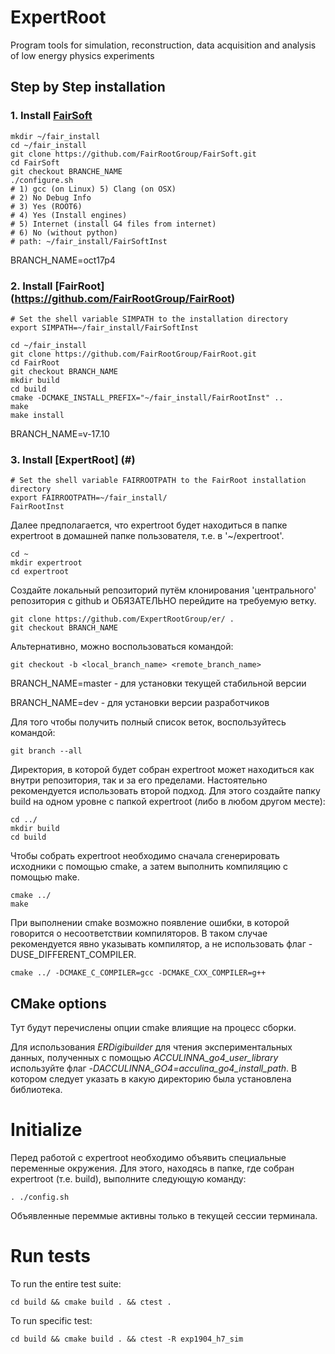 # ExpertRoot
Program tools for simulation, reconstruction, data acquisition and analysis of low energy physics experiments

## Step by Step installation
### 1. Install [FairSoft](https://github.com/FairRootGroup/FairSoft/tree/dev)

```
mkdir ~/fair_install
cd ~/fair_install
git clone https://github.com/FairRootGroup/FairSoft.git
cd FairSoft
git checkout BRANCHE_NAME
./configure.sh
# 1) gcc (on Linux) 5) Clang (on OSX)
# 2) No Debug Info
# 3) Yes (ROOT6)
# 4) Yes (Install engines)
# 5) Internet (install G4 files from internet)
# 6) No (without python)
# path: ~/fair_install/FairSoftInst
```
BRANCH_NAME=oct17p4

### 2. Install [FairRoot] (https://github.com/FairRootGroup/FairRoot)

```
# Set the shell variable SIMPATH to the installation directory
export SIMPATH=~/fair_install/FairSoftInst

cd ~/fair_install
git clone https://github.com/FairRootGroup/FairRoot.git
cd FairRoot
git checkout BRANCH_NAME
mkdir build
cd build
cmake -DCMAKE_INSTALL_PREFIX="~/fair_install/FairRootInst" ..
make
make install
```
BRANCH_NAME=v-17.10

### 3. Install [ExpertRoot] (#)

```
# Set the shell variable FAIRROOTPATH to the FairRoot installation directory
export FAIRROOTPATH=~/fair_install/
FairRootInst
```

Далее предполагается, что expertroot будет находиться в папке expertroot в домашней папке пользователя, т.е. в '~/expertroot'.

```
cd ~
mkdir expertroot
cd expertroot
```

Создайте локальный репозиторий путём клонирования 'центрального' репозитория с github и ОБЯЗАТЕЛЬНО перейдите на требуемую ветку.

```
git clone https://github.com/ExpertRootGroup/er/ .
git checkout BRANCH_NAME
```

Альтернативно, можно воспользоваться командой:

```
git checkout -b <local_branch_name> <remote_branch_name>
```

BRANCH_NAME=master - для установки текущей стабильной версии

BRANCH_NAME=dev - для установки версии разработчиков

Для того чтобы получить полный список веток, воспользуйтесь командой:

```
git branch --all
```

Директория, в которой будет собран expertroot может находиться как внутри репозитория, так и за его пределами.
Настоятельно рекомендуется использовать второй подход.
Для этого создайте папку build на одном уровне с папкой expertroot (либо в любом другом месте):

```
cd ../
mkdir build
cd build
```

Чтобы собрать expertroot необходимо сначала сгенерировать исходники с помощью cmake, а затем выполнить компиляцию с помощью make.

```
cmake ../
make
```

При выполнении cmake возможно появление ошибки, в которой говорится о несоответствии компиляторов.
В таком случае рекомендуется явно указывать компилятор, а не использовать флаг -DUSE_DIFFERENT_COMPILER.

```
cmake ../ -DCMAKE_C_COMPILER=gcc -DCMAKE_CXX_COMPILER=g++
```

## CMake options

Тут будут перечислены опции cmake влиящие на процесс сборки.

Для использования _ERDigibuilder_ для чтения экспериментальных данных, полученных с помощью _ACCULINNA\_go4\_user\_library_ используйте флаг _-DACCULINNA\_GO4=acculina\_go4\_install\_path_. В котором следует указать в какую директорию была установлена библиотека.

# Initialize

Перед работой с expertroot необходимо объявить специальные переменные окружения. Для этого, находясь в папке, где собран expertroot (т.е. build), выполните следующую команду:

```
. ./config.sh
```

Объявленные переммые активны только в текущей сессии терминала.

# Run tests

To run the entire test suite:

```
cd build && cmake build . && ctest .
```

To run specific test:

```
cd build && cmake build . && ctest -R exp1904_h7_sim
```
